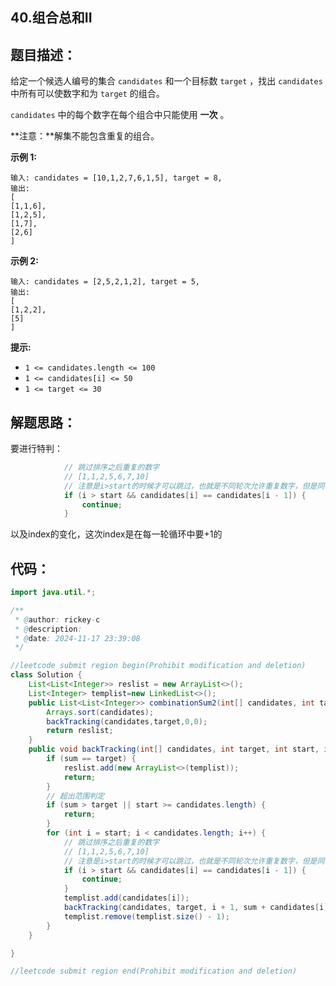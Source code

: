 ## 40.组合总和II

## 题目描述：

给定一个候选人编号的集合 `candidates` 和一个目标数 `target` ，找出 `candidates` 中所有可以使数字和为 `target` 的组合。

`candidates` 中的每个数字在每个组合中只能使用 **一次** 。

**注意：**解集不能包含重复的组合。 

 

**示例 1:**

```
输入: candidates = [10,1,2,7,6,1,5], target = 8,
输出:
[
[1,1,6],
[1,2,5],
[1,7],
[2,6]
]
```

**示例 2:**

```
输入: candidates = [2,5,2,1,2], target = 5,
输出:
[
[1,2,2],
[5]
]
```

 

**提示:**

+ `1 <= candidates.length <= 100`
+ `1 <= candidates[i] <= 50`
+ `1 <= target <= 30`

## 解题思路：

要进行特判：

```java
			// 跳过排序之后重复的数字
            // [1,1,2,5,6,7,10]
            // 注意是i>start的时候才可以跳过，也就是不同轮次允许重复数字，但是同一轮中不允许重复数字
            if (i > start && candidates[i] == candidates[i - 1]) {
                continue;
            }
```

以及index的变化，这次index是在每一轮循环中要+1的

## 代码：

```java
import java.util.*;

/**
 * @author: rickey-c
 * @description:
 * @date: 2024-11-17 23:39:08
 */

//leetcode submit region begin(Prohibit modification and deletion)
class Solution {
    List<List<Integer>> reslist = new ArrayList<>();
    List<Integer> templist=new LinkedList<>();
    public List<List<Integer>> combinationSum2(int[] candidates, int target) {
        Arrays.sort(candidates);
        backTracking(candidates,target,0,0);
        return reslist;
    }
    public void backTracking(int[] candidates, int target, int start, int sum) {
        if (sum == target) {
            reslist.add(new ArrayList<>(templist));
            return;
        }
        // 超出范围判定
        if (sum > target || start >= candidates.length) {
            return;
        }
        for (int i = start; i < candidates.length; i++) {
            // 跳过排序之后重复的数字
            // [1,1,2,5,6,7,10]
            // 注意是i>start的时候才可以跳过，也就是不同轮次允许重复数字，但是同一轮中不允许重复数字
            if (i > start && candidates[i] == candidates[i - 1]) {
                continue;
            }
            templist.add(candidates[i]);
            backTracking(candidates, target, i + 1, sum + candidates[i]);
            templist.remove(templist.size() - 1);
        }
    }

}

//leetcode submit region end(Prohibit modification and deletion)

```

